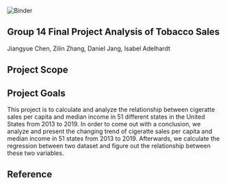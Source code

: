 ![Binder](https://mybinder.org/v2/gh/UCB-stat-159-s23/project-group14.git/HEAD)

## Group 14 Final Project Analysis of Tobacco Sales

Jiangyue Chen, Zilin Zhang, Daniel Jang, Isabel Adelhardt

## Project Scope


## Project Goals

This project is to calculate and analyze the relationship between cigeratte sales per capita and median income in 51 different states in the United States from 2013 to 2019. In order to come out with a conclusion, we analyze and present the changing trend of cigeratte sales per capita and median income in 51 states from 2013 to 2019. Afterwards, we calculate the regression between two dataset and figure out the relationship between these two variables.

## Reference